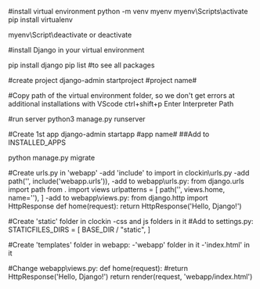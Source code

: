 #install virtual environment
python -m venv myenv
myenv\Scripts\activate
pip install virtualenv

myenv\Script\deactivate or deactivate

#install Django in your virtual environment

pip install django
pip list #to see all packages

#create project
django-admin startproject #project name#


#Copy path of the virtual environment folder, so we don't get errors at additional installations with VScode
ctrl+shift+p
Enter Interpreter Path

#run server
python3 manage.py runserver

#Create 1st app
django-admin startapp #app name#
    ##Add to INSTALLED_APPS

python manage.py migrate 

#Create urls.py in 'webapp'
-add 'include' to import in clockin\urls.py
-add path('', include('webapp.urls')),
-add to webapp\urls.py:
    from django.urls import path
    from . import views
    urlpatterns = [
    path('', views.home, name=''),
    ]
-add to webapp\views.py:
    from django.http import HttpResponse
    def home(request):
        return HttpResponse('Hello, Django!')

#Create 'static' folder in clockin
    -css and js folders in it
#Add to settings.py:
    STATICFILES_DIRS = [
    BASE_DIR / "static",
    ]

#Create 'templates' folder in webapp:
    -'webapp' folder in it
        -'index.html' in it

#Change webapp\views.py:
    def home(request):
    #return HttpResponse('Hello, Django!')
    return render(request, 'webapp/index.html')


